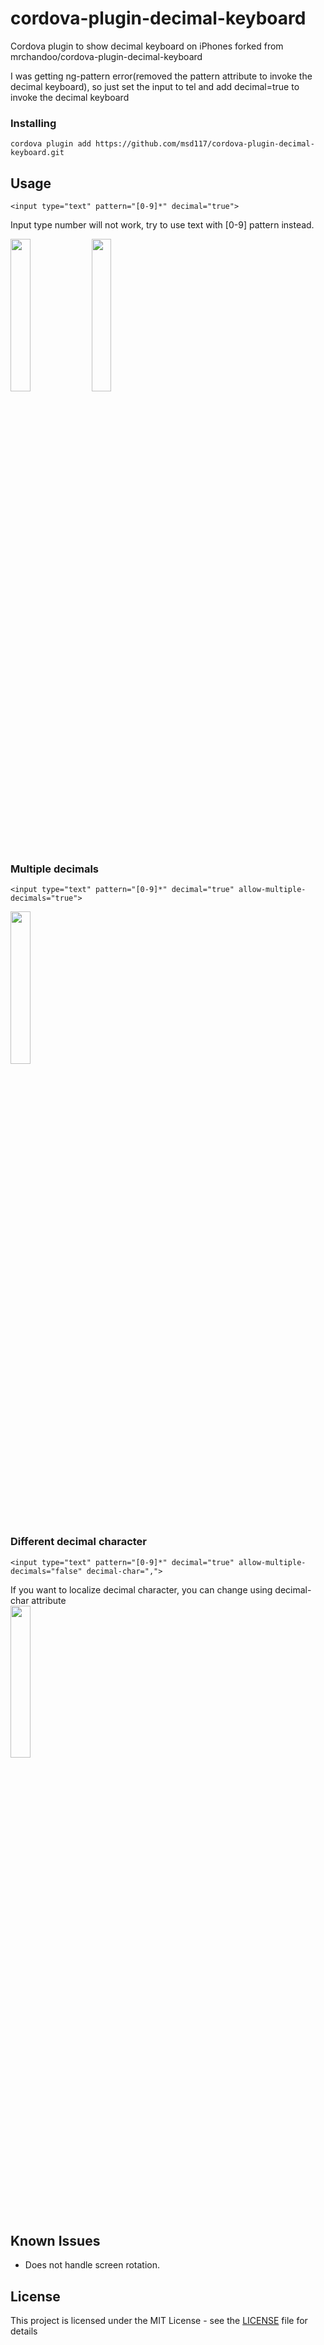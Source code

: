 # cordova-plugin-decimal-keyboard

Cordova plugin to show decimal keyboard on iPhones forked from mrchandoo/cordova-plugin-decimal-keyboard

I was getting ng-pattern error(removed the pattern attribute to invoke the decimal keyboard), so just set the input to tel and add decimal=true to invoke the decimal keyboard

### Installing

```
cordova plugin add https://github.com/msd117/cordova-plugin-decimal-keyboard.git

```
## Usage

```
<input type="text" pattern="[0-9]*" decimal="true">
```
Input type number will not work, try to use text with [0-9] pattern instead.

<img src=https://github.com/mrchandoo/cordova-plugin-decimal-keyboard/blob/master/screenshots/Basic%20Usage.PNG width=25% height=25% />     <img src=https://github.com/mrchandoo/cordova-plugin-decimal-keyboard/blob/master/screenshots/Basic%20Usage%20Typed%20Content.PNG width=25% height=25% />


### Multiple decimals

```
<input type="text" pattern="[0-9]*" decimal="true" allow-multiple-decimals="true">
```
<img src=https://github.com/mrchandoo/cordova-plugin-decimal-keyboard/blob/master/screenshots/Multiple%20Decimals.PNG width=25% height=25% />

### Different decimal character

```
<input type="text" pattern="[0-9]*" decimal="true" allow-multiple-decimals="false" decimal-char=",">
```
If you want to localize decimal character, you can change using decimal-char attribute  
<img src=https://github.com/mrchandoo/cordova-plugin-decimal-keyboard/blob/master/screenshots/Different%20Decimal%20Char.PNG width=25% height=25% />

## Known Issues
* Does not handle screen rotation.
## License

This project is licensed under the MIT License - see the [LICENSE](LICENSE) file for details
